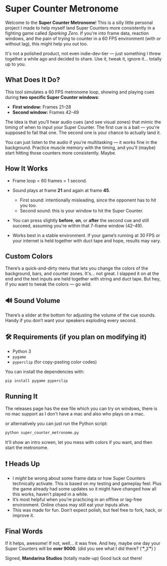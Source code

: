 # Super Counter Metronome

Welcome to the **Super Counter Metronome**!
This is a silly little personal project I made to help myself land Super Counters more consistently in a fighting game called *Sparking Zero*. If you're into frame data, reaction windows, and the pain of trying to counter in a 60 FPS environment (with or without lag), this might help you out too.

It's not a polished product, not even indie-dev-tier — just something I threw together a while ago and decided to share. Use it, tweak it, ignore it... totally up to you.

## What Does It Do?

This tool simulates a 60 FPS metronome loop, showing and playing cues during **two specific Super Counter windows**:

* **First window:** Frames 21–28
* **Second window:** Frames 42–49

The idea is that you’ll hear audio cues (and see visual zones) that mimic the timing of when to input your Super Counter. The first cue is a bait — you're supposed to fail that one. The second one is your chance to actually land it.

You can just listen to the audio if you're multitasking — it works fine in the background. Practice muscle memory with the timing, and you'll (maybe) start hitting those counters more consistently. Maybe.

## How It Works

* Frame loop = 60 frames = 1 second.
* Sound plays at frame **21** and again at frame **45**.

  * First sound: intentionally misleading, since the opponent has to hit you too.
  * Second sound: this is your window to hit the Super Counter.
* You can press slightly **before**, **on**, or **after** the second cue and still succeed, assuming you're within that 7-frame window (42–49).
* Works best in a stable environment. If your game’s running at 30 FPS or your internet is held together with duct tape and hope, results may vary.

## Custom Colors

There’s a quick-and-dirty menu that lets you change the colors of the background, bars, and counter zones. It's... not great. I slapped it on at the end and the text inputs are held together with string and duct tape. But hey, if you want to tweak the colors — go wild.

## 🔊 Sound Volume

There’s a slider at the bottom for adjusting the volume of the cue sounds. Handy if you don’t want your speakers exploding every second.

## 🛠️ Requirements (if you plan on modifying it)

* Python 3
* `pygame`
* `pyperclip` (for copy-pasting color codes)

You can install the dependencies with:

```bash
pip install pygame pyperclip
```

## Running It

The releases page has the exe file which you can try on windows, there is no mac support as I don't have a mac and also who plays on a mac.

or alternatively you can just run the Python script:

```bash
python super_counter_metronome.py
```


It'll show an intro screen, let you mess with colors if you want, and then start the metronome.

## ❗ Heads Up

* I *might* be wrong about some frame data or how Super Counters technically activate. This is based on my testing and gameplay feel. Plus the game already had some updates so it might have changed how all this works, haven't played in a while.
* It’s most helpful when you’re practicing in an offline or lag-free environment. Online chaos may still eat your inputs alive.
* This was made for fun. Don’t expect polish, but feel free to fork, hack, or improve it.

## Final Words

If it helps, awesome! If not, well… it was free.
And hey, maybe one day your Super Counters will be **over 9000**. (did you see what I did there? ( ͡° ͜ʖ ͡°) )

Signed,
**Mandarina Studios** (totally made-up)
Good luck out there!